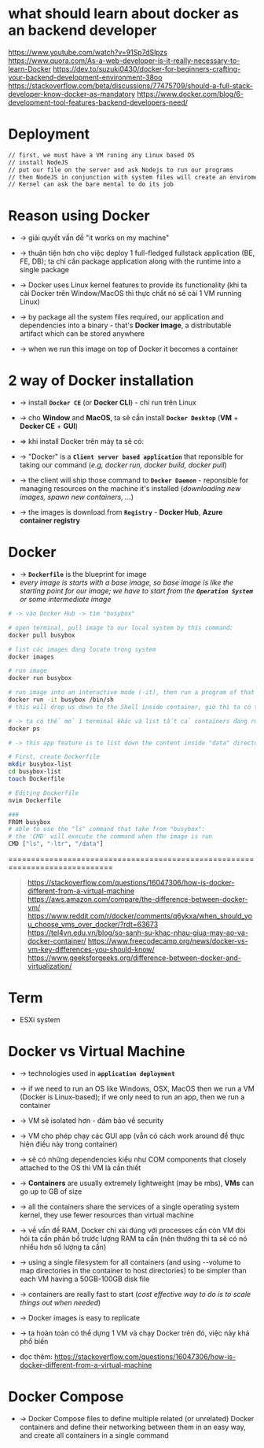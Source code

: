 # what should learn about docker as an backend developer
https://www.youtube.com/watch?v=91Sp7dSlpzs
https://www.quora.com/As-a-web-developer-is-it-really-necessary-to-learn-Docker
https://dev.to/suzuki0430/docker-for-beginners-crafting-your-backend-development-environment-38oo
https://stackoverflow.com/beta/discussions/77475709/should-a-full-stack-developer-know-docker-as-mandatory
https://www.docker.com/blog/6-development-tool-features-backend-developers-need/

# Deployment

```bash - deploy an NodeJS app
// first, we must have a VM runing any Linux based OS
// install NodeJS
// put our file on the server and ask Nodejs to run our programs
// then NodeJS in conjunction with system files will create an enviroment and translate our program into machine code, hand it over to the Kernel
// Kernel can ask the bare mental to do its job
```

# Reason using Docker
* -> giải quyết vấn đề "it works on my machine"
* -> thuận tiện hơn cho việc deploy 1 full-fledged fullstack application (BE, FE, DB); ta chỉ cần package application along with the runtime into a single package
* -> Docker uses Linux kernel features to provide its functionality (khi ta cài Docker trên Window/MacOS thì thực chất nó sẽ cài 1 VM running Linux)

* -> by package all the system files required, our application and dependencies into a binary - that's **Docker image**, a distributable artifact which can be stored anywhere
* -> when we run this image on top of Docker it becomes a container

# 2 way of Docker installation
* -> install **`Docker CE`** (or **Docker CLI**) - chỉ run trên Linux
* -> cho **Window** and **MacOS**, ta sẽ cần install **`Docker Desktop`** (**VM** + **Docker CE** + **GUI**)

* => khi install Docker trên máy ta sẽ có:
* -> "Docker" is a **`Client server based application`** that reponsible for taking our command (_e.g, docker run, docker build, docker pull_)
* -> the client will ship those command to **`Docker Daemon`** - reponsible for managing resources on the machine it's installed (_downloading new images, spawn new containers, ..._)
* -> the images is download from **`Registry`** - **Docker Hub**, **Azure container registry**

# Docker
* -> **`Dockerfile`** is the blueprint for image
* _every image is starts with a base image, so base image is like the starting point for our image; we have to start from the **`Operation System`** or some intermediate image_

```bash - run "busybox" image (chứa các câu lệnh linux) on our machine
# -> vào Docker Hub -> tìm "busybox"

# open terminal, pull image to our local system by this command:
docker pull busybox

# list các images đang locate trong system
docker images

# run image
docker run busybox

# run image into an interactive mode (-it), then run a program of that image
docker run -it busybox /bin/sh
# this will drop us down to the Shell inside container, giờ thì ta có thể thực thi 1 số lệnh Linux như: ls, whoami

# -> ta có thể mở 1 terminal khác và list tất cả containers đang running
docker ps
``` 

```bash - create image that contain application 
# -> this app feature is to list down the content inside "data" directory that is mounted on that particular machine in the tabular format (-ltr)

# First, create Dockerfile
mkdir busybox-list
cd busybox-list
touch Dockerfile

# Editing Dockerfile
nvim Dockerfile

###
FROM busybox
# able to use the "ls" command that take from "busybox":
# the 'CMD' will execute the command when the image is run
CMD ["ls", "-ltr", "/data"]
```

=============================================================================
> https://stackoverflow.com/questions/16047306/how-is-docker-different-from-a-virtual-machine
> https://aws.amazon.com/compare/the-difference-between-docker-vm/
> https://www.reddit.com/r/docker/comments/q6ykxa/when_should_you_choose_vms_over_docker/?rdt=63673
> https://tel4vn.edu.vn/blog/so-sanh-su-khac-nhau-giua-may-ao-va-docker-container/
> https://www.freecodecamp.org/news/docker-vs-vm-key-differences-you-should-know/
> https://www.geeksforgeeks.org/difference-between-docker-and-virtualization/

# Term
* ESXi system

# Docker vs Virtual Machine
* -> technologies used in **`application deployment`**
* -> if we need to run an OS like Windows, OSX, MacOS then we run a VM (Docker is Linux-based); if we only need to run an app, then we run a container
* -> VM sẽ isolated hơn - đảm bảo về security
* -> VM cho phép chạy các GUI app (vẫn có cách work around để thực hiện điều này trong container)
* -> sẽ có những dependencies kiểu như COM components that closely attached to the OS thì VM là cần thiết

* -> **Containers** are usually extremely lightweight (may be mbs), **VMs** can go up to GB of size
* -> all the containers share the services of a single operating system kernel, they use fewer resources than virtual machine
* -> về vấn đề RAM, Docker chỉ xài đúng với processes cần còn VM đòi hỏi ta cần phân bổ trước lượng RAM ta cần (nên thường thì ta sẽ có nó nhiều hơn số lượng ta cần) 
* -> using a single filesystem for all containers (and using --volume to map directories in the container to host directories) to be simpler than each VM having a 50GB-100GB disk file
* -> containers are really fast to start (_cost effective way to do is to scale things out when needed_) 

* -> Docker images is easy to replicate
* -> ta hoàn toàn có thể dựng 1 VM và chạy Docker trên đó, việc này khá phổ biến

* đọc thêm: https://stackoverflow.com/questions/16047306/how-is-docker-different-from-a-virtual-machine

# Docker Compose 
* -> Docker Compose files to define multiple related (or unrelated) Docker containers and define their networking between them in an easy way, and create all containers in a single command